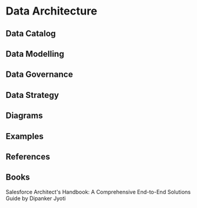 #  Data Architecture

## Data Catalog

## Data Modelling 

## Data Governance

## Data Strategy

## Diagrams

## Examples

## References


## Books

Salesforce Architect's Handbook: A Comprehensive End-to-End Solutions Guide  by Dipanker Jyoti 

